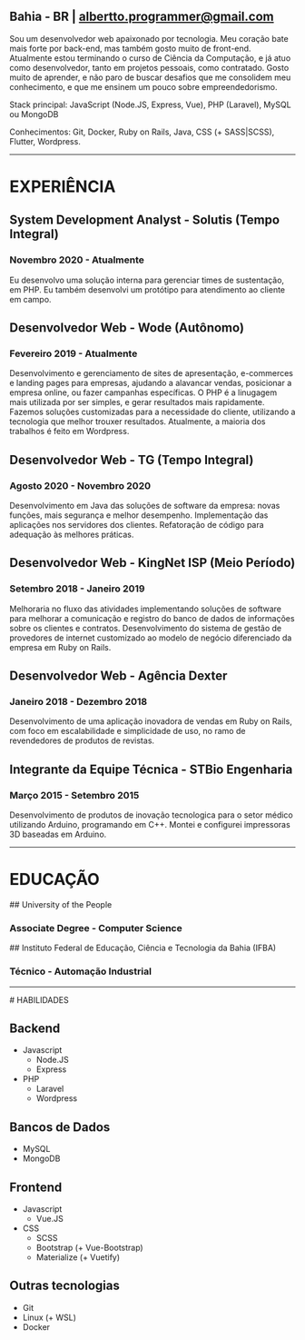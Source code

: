 
<full-page-center>

<typing-name />

## Bahia - BR | [albertto.programmer@gmail.com](mailto:albertto.programmer@gmail.com)

Sou um desenvolvedor web apaixonado por tecnologia. Meu coração bate mais forte por back-end, mas também gosto muito de front-end. Atualmente estou terminando o curso de Ciência da Computação, e já atuo como desenvolvedor, tanto em projetos pessoais, como contratado. Gosto muito de aprender, e não paro de buscar desafios que me consolidem meu conhecimento, e que me ensinem um pouco sobre empreendedorismo.

Stack principal: JavaScript (Node.JS, Express, Vue), PHP (Laravel), MySQL ou MongoDB

Conhecimentos: Git, Docker, Ruby on Rails, Java, CSS (+ SASS|SCSS), Flutter, Wordpress.


</full-page-center>

---

<full-page-center>

# EXPERIÊNCIA

<work-experience>

## System Development Analyst - Solutis (Tempo Integral)

### Novembro 2020 - Atualmente

Eu desenvolvo uma solução interna para gerenciar times de sustentação, em PHP. Eu também desenvolvi um protótipo para atendimento ao cliente em campo.

</work-experience>

<work-experience>

## Desenvolvedor Web - Wode (Autônomo)

### Fevereiro 2019 - Atualmente

Desenvolvimento e gerenciamento de sites de apresentação, e-commerces e landing pages para empresas, ajudando a alavancar vendas, posicionar a empresa online, ou fazer campanhas específicas.
O PHP é a linugagem mais utilizada por ser simples, e gerar resultados mais rapidamente. Fazemos soluções customizadas para a necessidade do cliente, utilizando a tecnologia que melhor trouxer resultados. Atualmente, a maioria dos trabalhos é feito em Wordpress.

</work-experience>

<work-experience>

## Desenvolvedor Web - TG (Tempo Integral)

### Agosto 2020 - Novembro 2020

Desenvolvimento em Java das soluções de software da empresa: novas funções, mais segurança e melhor desempenho.
Implementação das aplicações nos servidores dos clientes.
Refatoração de código para adequação às melhores práticas.

</work-experience>

<work-experience>

## Desenvolvedor Web - KingNet ISP (Meio Período)

### Setembro 2018 - Janeiro 2019

Melhoraria no fluxo das atividades implementando soluções de software para melhorar a comunicação e registro do banco de dados de informações sobre os clientes e contratos.
Desenvolvimento do sistema de gestão de provedores de internet customizado ao modelo de negócio diferenciado da empresa em Ruby on Rails.

</work-experience>

<work-experience>

## Desenvolvedor Web - Agência Dexter

### Janeiro 2018 - Dezembro 2018

Desenvolvimento de uma aplicação inovadora de vendas em Ruby on Rails, com foco em escalabilidade e simplicidade de uso, no ramo de revendedores de produtos de revistas.

</work-experience>

<work-experience>

## Integrante da Equipe Técnica - STBio Engenharia

### Março 2015 - Setembro 2015

Desenvolvimento de produtos de inovação tecnologica para o setor médico utilizando Arduino, programando em C++. Montei e configurei impressoras 3D baseadas em Arduino.

</work-experience>



</full-page-center>

---

<full-page-center>

# EDUCAÇÃO

<education-entry>
## University of the People

### Associate Degree - Computer Science

</education-entry>

<education-entry>
## Instituto Federal de Educação, Ciência e Tecnologia da Bahia (IFBA)

### Técnico - Automação Industrial

</education-entry>


</full-page-center>

---

<full-page-center>
# HABILIDADES

## Backend

- Javascript
  - Node.JS
  - Express
- PHP
  - Laravel
  - Wordpress

## Bancos de Dados

- MySQL
- MongoDB

## Frontend

- Javascript
  - Vue.JS
- CSS
  - SCSS
  - Bootstrap (+ Vue-Bootstrap)
  - Materialize (+ Vuetify)

## Outras tecnologias

- Git
- Linux (+ WSL)
- Docker

</full-page-center>